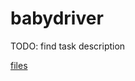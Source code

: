# babydriver

TODO: find task description

[files](files/babydriver_0D09567FACCD2E891578AA83ED3BABA7.tar)